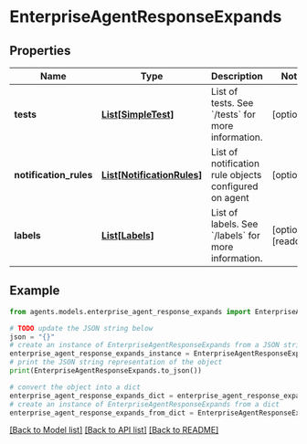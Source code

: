 # EnterpriseAgentResponseExpands


## Properties

Name | Type | Description | Notes
------------ | ------------- | ------------- | -------------
**tests** | [**List[SimpleTest]**](SimpleTest.md) | List of tests. See &#x60;/tests&#x60; for more information. | [optional] 
**notification_rules** | [**List[NotificationRules]**](NotificationRules.md) | List of notification rule objects configured on agent | [optional] 
**labels** | [**List[Labels]**](Labels.md) | List of labels. See &#x60;/labels&#x60; for more information. | [optional] [readonly] 

## Example

```python
from agents.models.enterprise_agent_response_expands import EnterpriseAgentResponseExpands

# TODO update the JSON string below
json = "{}"
# create an instance of EnterpriseAgentResponseExpands from a JSON string
enterprise_agent_response_expands_instance = EnterpriseAgentResponseExpands.from_json(json)
# print the JSON string representation of the object
print(EnterpriseAgentResponseExpands.to_json())

# convert the object into a dict
enterprise_agent_response_expands_dict = enterprise_agent_response_expands_instance.to_dict()
# create an instance of EnterpriseAgentResponseExpands from a dict
enterprise_agent_response_expands_from_dict = EnterpriseAgentResponseExpands.from_dict(enterprise_agent_response_expands_dict)
```
[[Back to Model list]](../README.md#documentation-for-models) [[Back to API list]](../README.md#documentation-for-api-endpoints) [[Back to README]](../README.md)



